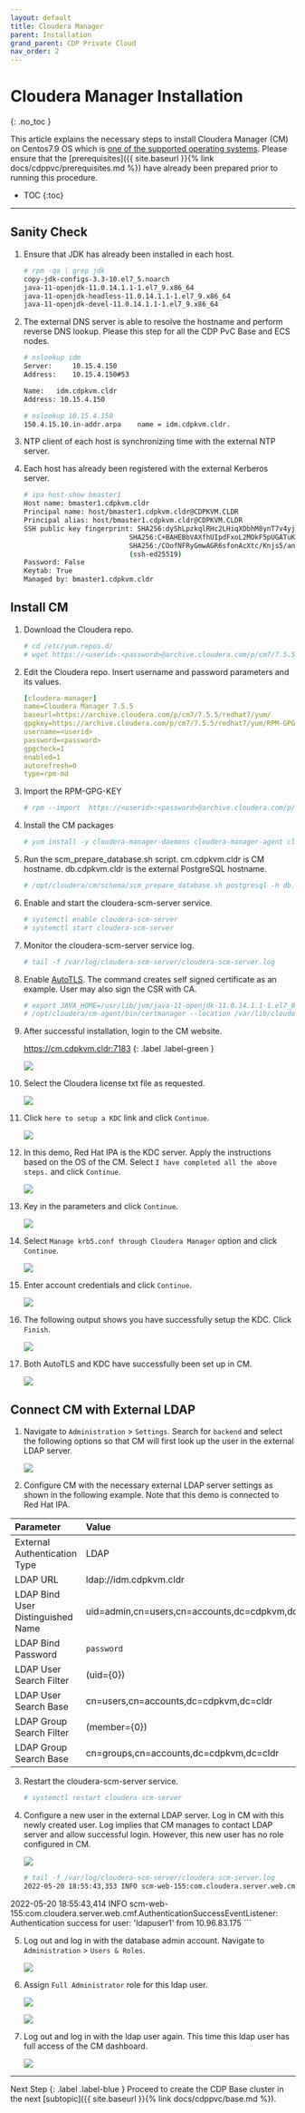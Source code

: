 ```yaml
---
layout: default
title: Cloudera Manager
parent: Installation
grand_parent: CDP Private Cloud
nav_order: 2
---
```


# Cloudera Manager Installation
{: .no_toc }

This article explains the necessary steps to install Cloudera Manager (CM) on Centos7.9 OS which is [one of the supported operating systems](https://supportmatrix.cloudera.com/). Please ensure that the [prerequisites]({{ site.baseurl }}{% link docs/cdppvc/prerequisites.md %}) have already been prepared prior to running this procedure.

- TOC
{:toc}

---

## Sanity Check

1. Ensure that JDK has already been installed in each host.

    ```bash
    # rpm -qa | grep jdk
    copy-jdk-configs-3.3-10.el7_5.noarch
    java-11-openjdk-11.0.14.1.1-1.el7_9.x86_64
    java-11-openjdk-headless-11.0.14.1.1-1.el7_9.x86_64
    java-11-openjdk-devel-11.0.14.1.1-1.el7_9.x86_64
    ```

2. The external DNS server is able to resolve the hostname and perform reverse DNS lookup. Please this step for all the CDP PvC Base and ECS nodes.

    ```bash
    # nslookup idm
    Server:		10.15.4.150
    Address:	10.15.4.150#53

    Name:	idm.cdpkvm.cldr
    Address: 10.15.4.150

    # nslookup 10.15.4.150
    150.4.15.10.in-addr.arpa	name = idm.cdpkvm.cldr.
    ```

3. NTP client of each host is synchronizing time with the external NTP server.

4. Each host has already been registered with the external Kerberos server.

    ```bash
    # ipa host-show bmaster1
    Host name: bmaster1.cdpkvm.cldr
    Principal name: host/bmaster1.cdpkvm.cldr@CDPKVM.CLDR
    Principal alias: host/bmaster1.cdpkvm.cldr@CDPKVM.CLDR
    SSH public key fingerprint: SHA256:dyShLpzkqlRHc2LHiqXDbhM8ynT7v4yjZP4CZ212tqU root@bmaster1.cdpkvm.cldr (ssh-rsa),
                              SHA256:C+BAHEBbVAXfhUIpdFxoL2MOkF5pUGATuKnFQXCgJnc root@bmaster1.cdpkvm.cldr (ssh-rsa),
                              SHA256:/COofNFRyGmwAGR6sfonAcXtc/Knjs5/an1+SMX/8GA (ecdsa-sha2-nistp256), SHA256:OL8ZeU7+2E4yl7rsvKftXYTM7Bvr8fEVuxQaQBouwwo
                              (ssh-ed25519)
    Password: False
    Keytab: True
    Managed by: bmaster1.cdpkvm.cldr
    ```

## Install CM

1. Download the Cloudera repo.

    ```bash
    # cd /etc/yum.repos.d/
    # wget https://<userid>:<password>@archive.cloudera.com/p/cm7/7.5.5/redhat7/yum/cloudera-manager.repo
    ```

2. Edit the Cloudera repo. Insert username and password parameters and its values.

    ```yaml
    [cloudera-manager]
    name=Cloudera Manager 7.5.5
    baseurl=https://archive.cloudera.com/p/cm7/7.5.5/redhat7/yum/
    gpgkey=https://archive.cloudera.com/p/cm7/7.5.5/redhat7/yum/RPM-GPG-KEY-cloudera
    username=<userid>
    password=<password>
    gpgcheck=1
    enabled=1
    autorefresh=0
    type=rpm-md
    ```

3. Import the RPM-GPG-KEY

    ```bash
    # rpm --import  https://<userid>:<password>@archive.cloudera.com/p/cm7/7.5.5/redhat7/yum/RPM-GPG-KEY-cloudera

    ```

4. Install the CM packages

    ```bash
    # yum install -y cloudera-manager-daemons cloudera-manager-agent cloudera-manager-server

    ```

5. Run the scm_prepare_database.sh script. 
   cm.cdpkvm.cldr is CM hostname.
   db.cdpkvm.cldr is the external PostgreSQL hostname.

    ```bash
    # /opt/cloudera/cm/schema/scm_prepare_database.sh postgresql -h db.cdpkvm.cldr--scm-host cm.cdpkvm.cldr scm scm

    ```

5. Enable and start the cloudera-scm-server service.

    ```bash
    # systemctl enable cloudera-scm-server
    # systemctl start cloudera-scm-server

    ```

6. Monitor the cloudera-scm-server service log.

    ```bash
    # tail -f /var/log/cloudera-scm-server/cloudera-scm-server.log

    ```

7. Enable [AutoTLS](https://docs.cloudera.com/cdp-private-cloud-base/7.1.7/installation/topics/cdpdc-recommended-enable-auto-tls.html). The command creates self signed certificate as an example. User may also sign the CSR with CA.

    ```bash
    # export JAVA_HOME=/usr/lib/jvm/java-11-openjdk-11.0.14.1.1-1.el7_9.x86_64
    # /opt/cloudera/cm-agent/bin/certmanager --location /var/lib/cloudera-scm-server/certmanager setup --configure-services

    ```
    
8. After successful installation, login to the CM website.

   https://cm.cdpkvm.cldr:7183
   {: .label .label-green }
    
    ![](../../assets/images/cm_login.png)
    
9. Select the Cloudera license txt file as requested.

    ![](../../assets/images/license.png)
    
10. Click `here to setup a KDC` link and click `Continue`.

    ![](../../assets/images/kdc1.png)    
    
11. In this demo, Red Hat IPA is the KDC server. Apply the instructions based on the OS of the CM. Select `I have completed all the above steps.` and click `Continue`.

    ![](../../assets/images/kdc2.png) 
    
12. Key in the parameters and click `Continue`.

    ![](../../assets/images/kdc3.png) 
    
13. Select `Manage krb5.conf through Cloudera Manager` option and click `Continue`.

    ![](../../assets/images/kdc4.png) 
    
14. Enter account credentials and click `Continue`.

    ![](../../assets/images/kdc5.png) 
    
15. The following output shows you have successfully setup the KDC. Click `Finish`.

    ![](../../assets/images/kdc6.png) 
    
16. Both AutoTLS and KDC have successfully been set up in CM. 

    ![](../../assets/images/kdc7.png) 
    
## Connect CM with External LDAP

1. Navigate to `Administration` > `Settings`. Search for `backend` and select the following options so that CM will first look up the user in the external LDAP server.

    ![](../../assets/images/cmsetting1.png) 
    
2. Configure CM with the necessary external LDAP server settings as shown in the following example. Note that this demo is connected to Red Hat IPA.

| Parameter       | Value         |
|:----------------|:------------------|
| External Authentication Type         | LDAP  | 
| LDAP URL  | ldap://idm.cdpkvm.cldr  | 
| LDAP Bind User Distinguished Name  |  uid=admin,cn=users,cn=accounts,dc=cdpkvm,dc=cldr | 
| LDAP Bind Password |  `password` | 
| LDAP User Search Filter | (uid={0})  | 
| LDAP User Search Base | cn=users,cn=accounts,dc=cdpkvm,dc=cldr  | 
| LDAP Group Search Filter | (member={0})  | 
| LDAP Group Search Base  |  cn=groups,cn=accounts,dc=cdpkvm,dc=cldr | 

3. Restart the cloudera-scm-server service.

    ```bash
    # systemctl restart cloudera-scm-server
    ```
    
4. Configure a new user in the external LDAP server. Log in CM with this newly created user. Log implies that CM manages to contact LDAP server and allow successful login. However, this new user has no role configured in CM.

    ![](../../assets/images/cmsetting2.png) 

    ```bash
    # tail -f /var/log/cloudera-scm-server/cloudera-scm-server.log
    2022-05-20 18:55:43,353 INFO scm-web-155:com.cloudera.server.web.cmf.CmfLdapUserDetailsContextMapper: External user ldapuser1 logged in without any roles.
2022-05-20 18:55:43,414 INFO scm-web-155:com.cloudera.server.web.cmf.AuthenticationSuccessEventListener: Authentication success for user: 'ldapuser1' from 10.96.83.175
    ```

5. Log out and log in with the database admin account. Navigate to `Administration` > `Users & Roles`.

    ![](../../assets/images/cmsetting3.png) 
    
6. Assign `Full Administrator` role for this ldap user.  
    
    ![](../../assets/images/cmsetting4.png)  

    ![](../../assets/images/cmsetting5.png)  
    
7. Log out and log in with the ldap user again. This time this ldap user has full access of the CM dashboard.

    ![](../../assets/images/cmsetting6.png)   
    
---    
   Next Step
   {: .label .label-blue } Proceed to create the CDP Base cluster in the next [subtopic]({{ site.baseurl }}{% link docs/cdppvc/base.md %}).
        

